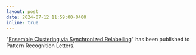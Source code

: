 ```yaml
---
layout: post
date: 2024-07-12 11:59:00-0400
inline: true
---
```

"[Ensemble Clustering via Synchronized Relabelling](https://doi.org/10.1016/j.patrec.2024.06.026)" has been published to Pattern Recognition Letters.
